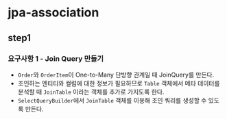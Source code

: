 # jpa-association

## step1

### 요구사항 1 - Join Query 만들기

- `Order`와 `OrderItem`이 One-to-Many 단방향 관계일 때 JoinQuery를 만든다.
- 조인하는 엔티티와 컬럼에 대한 정보가 필요하므로 `Table` 객체에서 메타 데이터를 분석할 때 `JoinTable` 이라는 객체를 추가로 가지도록 한다.
- `SelectQueryBuilder`에서 `JoinTable` 객체를 이용해 조인 쿼리를 생성할 수 있도록 만든다.
